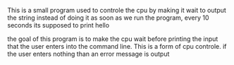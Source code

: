 This is a small program used to controle the cpu by making it wait to output the string instead of doing it as soon as we run the program, every 10 seconds its supposed to print hello

the goal of this program is to make the cpu wait before printing the input that the user enters into the command line. This is a form of cpu controle.
if the user enters nothing than an error message is output
